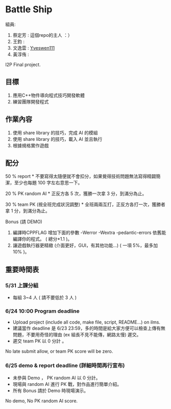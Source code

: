 Battle Ship
========

組員:
1. 蔡定芳   : 這個repo的主人 ：） 
2. 王鈞	    : 
3. 文逸雲   : [Yveswen111](https://github.com/Yveswen111)
4. 黃淳侑   :



I2P Final project.

## 目標

1. 應用C++物件導向程式技巧開發軟體
2. 練習團隊開發程式

## 作業內容

1. 使用 share library 的技巧，完成 AI 的模組
2. 使用 share library 的技巧，載入 AI 並且執行
3. 根據規格實作遊戲

## 配分

50 % report
    * 不要寫得太隨便就不會扣分，如果覺得技術問題無法寫得精闢簡潔，至少也每題 100 字左右意思一下。

20 % PK random AI
    * 正反方各 5 次，獲勝一次拿 3 分，到滿分為止。

30 % team PK (視全班完成狀況調整)
    * 全班兩兩互打，正反方各打一次，獲勝者拿 1 分，到滿分為止。

Bonus (請 DEMO)

1. 編譯時CPPFLAG 增加下面的參數 -Werror -Wextra -pedantic-errors 依舊能編譯你的程式。 ( 總分*1.1 )。
2. 讓遊戲執行器更精緻 (介面更好，GUI，有其他功能...) ( 一項 5%，最多加 10% )。

## 重要時間表

### 5/31 上課分組

* 每組 3~4 人 ( 請不要低於 3 人 )

### 6/24 10:00 Program deadline

* Upload project (include all code, make file, script, README...) on ilms.
* 建議當作 deadline 是 6/23 23:59，多的時間是給大家方便可以檢查上傳有無問題，不要用奇怪的理由 (ex 組長不見不能傳，網路太慢) 遲交。
* 遲交 team PK 以 0 分計 。
 
No late submit allow, or team PK score will be zero.

### 6/25 demo & report deadline (詳細時間再行宣布)

* 未參與 Demo ，  PK random AI 以 0 分計。
* 現場與 random AI 進行 PK 戰，對作品進行簡單介紹。
* 所有 Bonus 請於 Demo 時現場演示。

No demo, No PK random AI score.
